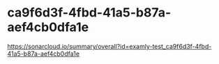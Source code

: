 # ca9f6d3f-4fbd-41a5-b87a-aef4cb0dfa1e
https://sonarcloud.io/summary/overall?id=examly-test_ca9f6d3f-4fbd-41a5-b87a-aef4cb0dfa1e
